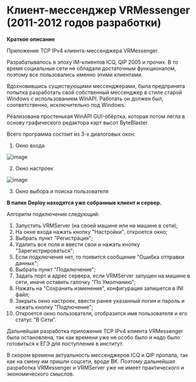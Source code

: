 # Клиент-мессенджер VRMessenger (2011-2012 годов разработки)

**Краткое описание**

Приложение TCP IPv4 клиента-мессенджера VRMessenger. 

Разрабатывалось в эпоху IM-клиентов ICQ, QIP 2005 и прочих. 
В то время социальные сети не обладали достаточным функционалом,
поэтому все пользовались именно этими клиентами.

Вдохновившись существующими мессенджерами, была предпринята попытка
разработать свой собственный мессенджер в стиле старой Windows
с использованием WinAPI. Работать он должен был, соответственно,
исключительно под Windows.

Реализована простенькая WinAPI GUI-обёртка, которая потом легла 
в основу графического редактора карт высот ByteBlaster.

Всего программа состоит из 3-х диалоговых окон:

1) Окно входа

![image](https://user-images.githubusercontent.com/73369113/152821207-1315bc03-d605-409c-b97c-3594ea9bfbb4.png)

2) Окно настроек

![image](https://user-images.githubusercontent.com/73369113/152821289-330b57c6-8180-42a9-849f-f8b7a4a8a375.png)

3) Окно выбора и поиска пользователя



**В папке Deploy находятся уже собранные клиент и сервер.**

Алгоритм подключения следующий:

1) Запустить VRMServer (на своей машине или на машине в сети); 
2) На окне входа нажать кнопку "Настройки", откроется окно;
3) Выбрать пункт "Регистрация";
4) Удалить все поля и ввести свои и нажать кнопку "Зарегистрироваться";
5) Если подключения нет, то появится сообщение "Ошибка отправки данных";
6) Выбрать пункт "Подключение";
7) Задать порт и адрес сервера, если VRMServer запущен на машине в сети,
иначе оставить галочку "По Умолчанию";
8) Нажать на "Сохранить изменения", конфигурация запишется в INI файл;
9) Закрыть окно настроек, ввести ранее указанный логин и пароль 
и нажать кнопку "Подлючение";
10) Откроется окно пользователя, отобразится имя пользователя и его статус "В Сети".

Дальнейшая разработка приложения TCP IPv4 клиента VRMessenger была остановлена, 
так как времени уже не особо было и надо было готовиться к ЕГЭ для поступления в 
институт. 

В скором времени актуальность мессенджеров ICQ и QIP пропала, так как на смену им
пришли соцсети, вроде ВК. Поэтому дальнейшая разработка VRMessenger и VRMServer
уже не имеет практического и экономического смыслов.
